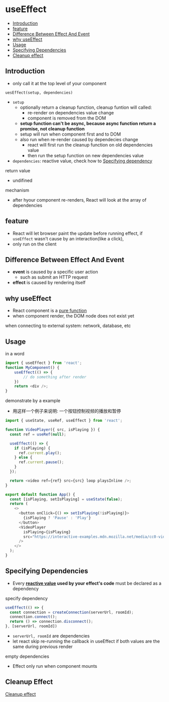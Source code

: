 # useEffect

- [Introduction](#introduction)
- [feature](#feature)
- [Difference Between Effect And Event](#difference-between-effect-and-event)
- [why useEffect](#why-useeffect)
- [Usage](#usage)
- [Specifying Dependencies](#specifying-dependencies)
- [Cleanup effect](#cleanup-effect)

## Introduction

- only call it at the top level of your component

`uesEffect(setup, dependencies)`

- `setup`
  - optionally return a cleanup function, cleanup funtion will called:
    - re-render on dependencies value change
    - component is removed from the DOM
  - **setup function can't be async, because async function return a promise, not cleanup function**
  - setup will run when component first and to DOM
  - also run when re-render caused by dependecies change
    - react will first run the cleanup function on old dependencies value
    - then run the setup function on new dependencies value
- `dependencies`: reactive value, check how to [Specifying dependency](#specifying-dependency)

return value

- undifined

mechanism

- after hyour component re-renders, React will look at the array of dependencies

## feature

- React will let browser paint the update before running effect, if `useEffect` wasn't cause by an interaction(like a click), 
- only run on the client

## Difference Between Effect And Event

- **event** is caused by a specific user action
  - such as submit an HTTP request
- **effect** is caused by rendering itself

## why useEffect

- React component is a [pure function](react-component.md#keep-component-pure)
- when component render, the DOM node does not exist yet

when connecting to external system: network, database, etc

## Usage


in a word

```js
import { useEffect } from 'react';
function MyComponent() {
    useEffect(() => {
        // do something after render
    })
    return <div />;
}
```

demonstrate by a example

- 用这样一个例子来说明: 一个按钮控制视频的播放和暂停

```js
import { useState, useRef, useEffect } from 'react';

function VideoPlayer({ src, isPlaying }) {
  const ref = useRef(null);

  useEffect(() => {
    if (isPlaying) {
      ref.current.play();
    } else {
      ref.current.pause();
    }
  });

  return <video ref={ref} src={src} loop playsInline />;
}

export default function App() {
  const [isPlaying, setIsPlaying] = useState(false);
  return (
    <>
      <button onClick={() => setIsPlaying(!isPlaying)}>
        {isPlaying ? 'Pause' : 'Play'}
      </button>
      <VideoPlayer
        isPlaying={isPlaying}
        src="https://interactive-examples.mdn.mozilla.net/media/cc0-videos/flower.mp4"
      />
    </>
  );
}
```

## Specifying Dependencies

- Every **[reactive value](react-reactive-value.md) used by your effect's code** must be declared as a dependency 

specify dependency

```js
useEffect(() => {
  const connection = createConnection(serverUrl, roomId);
  connection.connect();
  return () => connection.disconnect();
}, [serverUrl, roomId])
```

- `serverUrl, roomId` are dependencies
- let react skip re-running the callback in useEffect if both values are the same during previous render

empty dependencies

- Effect only run when component mounts

## Cleanup Effect

[Cleanup effect](react-effect-cleanup.md)

